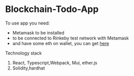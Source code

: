 # Blockchain-Todo-App

To use app you need:
- Metamask to be installed
- to be connected to Rinkeby test network with Metamask
- and have some eth on wallet, you can get [here](https://faucets.chain.link/rinkeby)

Technology stack
  1.  React, Typescript,Webpack, Mui, ether.js
  2.  Solidity,hardhat
